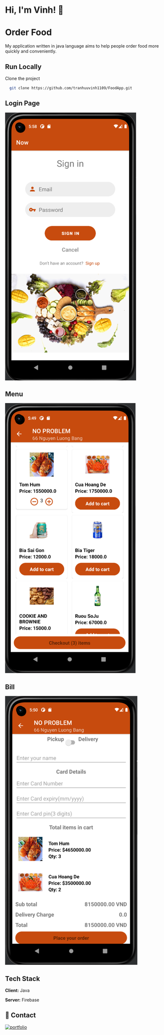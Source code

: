 
# Hi, I'm Vinh! 👋


# Order Food

My application written in java language aims to help people order food more quickly and conveniently.




## Run Locally

Clone the project

```bash
  git clone https://github.com/tranhuuvinh1109/FoodApp.git
```



## Login Page
![Login Page](https://github.com/tranhuuvinh1109/App-Order-Food/blob/main/login.PNG?raw=true)
## Menu
![Menu](https://github.com/tranhuuvinh1109/App-Order-Food/blob/main/menu.PNG?raw=true)
## Bill
![App Screenshot](https://github.com/tranhuuvinh1109/App-Order-Food/blob/main/bill.PNG?raw=true)

## Tech Stack

**Client:** Java

**Server:** Firebase


## 🔗 Contact
[![portfolio](https://1000logos.net/wp-content/uploads/2016/11/Facebook-Logo-Meaning.jpg)](https://www.facebook.com/profile.php?id=100081203333837)
